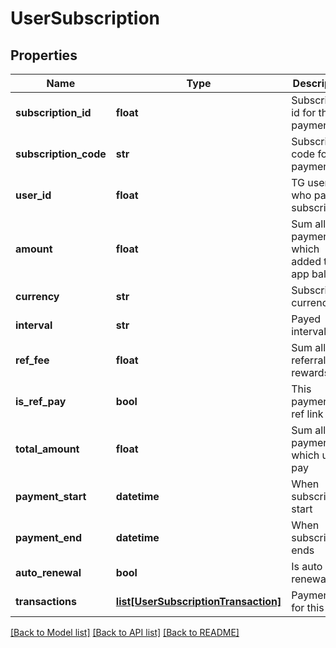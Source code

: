 # UserSubscription

## Properties
Name | Type | Description | Notes
------------ | ------------- | ------------- | -------------
**subscription_id** | **float** | Subscription id for this payment | 
**subscription_code** | **str** | Subscription code for this payment | 
**user_id** | **float** | TG user ID who pay subscription | 
**amount** | **float** | Sum all payments which added to app balance | 
**currency** | **str** | Subscription currency | 
**interval** | **str** | Payed interval | 
**ref_fee** | **float** | Sum all referral rewards | 
**is_ref_pay** | **bool** | This payment by ref link | 
**total_amount** | **float** | Sum all payments which user pay | 
**payment_start** | **datetime** | When subscribe start | 
**payment_end** | **datetime** | When subscribe ends | 
**auto_renewal** | **bool** | Is auto renewal | 
**transactions** | [**list[UserSubscriptionTransaction]**](UserSubscriptionTransaction.md) | Payments for this user | 

[[Back to Model list]](../README.md#documentation-for-models) [[Back to API list]](../README.md#documentation-for-api-endpoints) [[Back to README]](../README.md)

